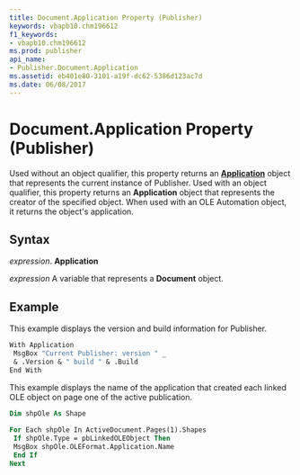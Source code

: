 ```yaml
---
title: Document.Application Property (Publisher)
keywords: vbapb10.chm196612
f1_keywords:
- vbapb10.chm196612
ms.prod: publisher
api_name:
- Publisher.Document.Application
ms.assetid: eb401e80-3101-a19f-dc62-5386d123ac7d
ms.date: 06/08/2017
---
```



# Document.Application Property (Publisher)

Used without an object qualifier, this property returns an  **[Application](Publisher.Application.md)** object that represents the current instance of Publisher. Used with an object qualifier, this property returns an  **Application** object that represents the creator of the specified object. When used with an OLE Automation object, it returns the object's application.


## Syntax

 _expression_. **Application**

 _expression_ A variable that represents a  **Document** object.


## Example

This example displays the version and build information for Publisher.


```vb
With Application 
 MsgBox "Current Publisher: version " _ 
 & .Version & " build " & .Build 
End With
```

This example displays the name of the application that created each linked OLE object on page one of the active publication.




```vb
Dim shpOle As Shape 
 
For Each shpOle In ActiveDocument.Pages(1).Shapes 
 If shpOle.Type = pbLinkedOLEObject Then 
 MsgBox shpOle.OLEFormat.Application.Name 
 End If 
Next
```



